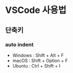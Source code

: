 # VSCode 사용법

## 단축키

### auto indent

- Windows :  Shift + Alt + F
- macOS :  Shift + Option + F
- Ubuntu :  Ctrl + Shift + I